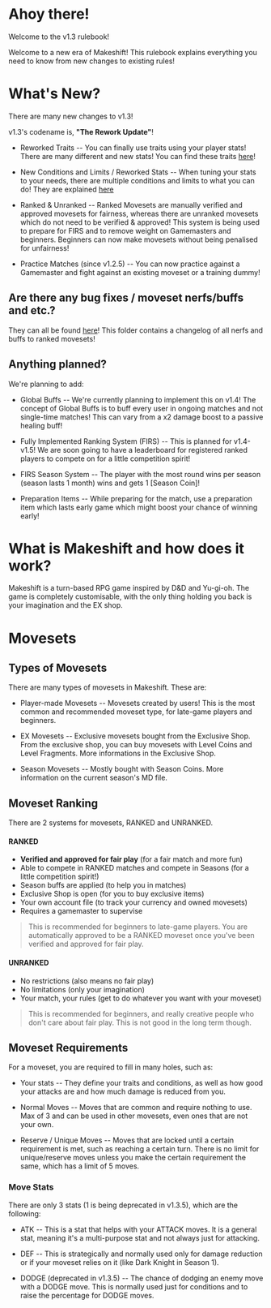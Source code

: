 # Ahoy there!
Welcome to the v1.3 rulebook!

Welcome to a new era of Makeshift! This rulebook explains everything you need to know from new changes to existing rules!

# What's New?
There are many new changes to v1.3!

v1.3's codename is, **"The Rework Update"**!

* Reworked Traits -- You can finally use traits using your player stats! There are many different and new stats! You can find these traits [here](https://github.com/MakeshiftProject/Makeshift/tree/main/makeshift/global_data/traits.txt)!

* New Conditions and Limits / Reworked Stats -- When tuning your stats to your needs, there are multiple conditions and limits to what you can do! They are explained [here](https://github.com/MakeshiftProject/Makeshift/tree/main/makeshift/global_data/conditions.txt)

* Ranked & Unranked -- Ranked Movesets are manually verified and approved movesets for fairness, whereas there are unranked movesets which do not need to be verified & approved! This system is being used to prepare for FIRS and to remove weight on Gamemasters and beginners. Beginners can now make movesets without being penalised for unfairness!

* Practice Matches (since v1.2.5) -- You can now practice against a Gamemaster and fight against an existing moveset or a training dummy!

## Are there any bug fixes / moveset nerfs/buffs and etc.?

They can all be found [here](https://github.com/MakeshiftProject/Makeshift/tree/main/makeshift/moveset_log/)! This folder contains a changelog of all nerfs and buffs to ranked movesets!

## Anything planned?

We're planning to add:

* Global Buffs -- We're currently planning to implement this on v1.4! The concept of Global Buffs is to buff every user in ongoing matches and not single-time matches! This can vary from a x2 damage boost to a passive healing buff!

* Fully Implemented Ranking System (FIRS) -- This is planned for v1.4-v1.5! We are soon going to have a leaderboard for registered ranked players to compete on for a little competition spirit!

* FIRS Season System -- The player with the most round wins per season (season lasts 1 month) wins and gets 1 [Season Coin]!

* Preparation Items -- While preparing for the match, use a preparation item which lasts early game which might boost your chance of winning early!

# What is Makeshift and how does it work?
Makeshift is a turn-based RPG game inspired by D&D and Yu-gi-oh. The game is completely customisable, with the only thing holding you back is your imagination and the EX shop.

# Movesets

## Types of Movesets
There are many types of movesets in Makeshift. These are:

* Player-made Movesets -- Movesets created by users! This is the most common and recommended moveset type, for late-game players and beginners.

* EX Movesets -- Exclusive movesets bought from the Exclusive Shop. From the exclusive shop, you can buy movesets with Level Coins and Level Fragments. More informations in the Exclusive Shop.

* Season Movesets -- Mostly bought with Season Coins. More information on the current season's MD file.

## Moveset Ranking
There are 2 systems for movesets, RANKED and UNRANKED.

#### **RANKED**
- **Verified and approved for fair play** (for a fair match and more fun)
- Able to compete in RANKED matches and compete in Seasons (for a little competition spirit!)
- Season buffs are applied (to help you in matches)
- Exclusive Shop is open (for you to buy exclusive items)
- Your own account file (to track your currency and owned movesets)
- Requires a gamemaster to supervise
> This is recommended for beginners to late-game players. You are automatically approved to be a RANKED moveset once you've been verified and approved for fair play.

#### **UNRANKED**
- No restrictions (also means no fair play)
- No limitations (only your imagination)
- Your match, your rules (get to do whatever you want with your moveset)
> This is recommended for beginners, and really creative people who don't care about fair play. This is not good in the long term though.

## Moveset Requirements
For a moveset, you are required to fill in many holes, such as:

* Your stats -- They define your traits and conditions, as well as how good your attacks are and how much damage is reduced from you.

* Normal Moves -- Moves that are common and require nothing to use. Max of 3 and can be used in other movesets, even ones that are not your own.

* Reserve / Unique Moves -- Moves that are locked until a certain requirement is met, such as reaching a certain turn. There is no limit for unique/reserve moves unless you make the certain requirement the same, which has a limit of 5 moves.

### Move Stats
There are only 3 stats (1 is being deprecated in v1.3.5), which are the following:

* ATK -- This is a stat that helps with your ATTACK moves. It is a general stat, meaning it's a multi-purpose stat and not always just for attacking.

* DEF -- This is strategically and normally used only for damage reduction or if your moveset relies on it (like Dark Knight in Season 1).

* DODGE (deprecated in v1.3.5) -- The chance of dodging an enemy move with a DODGE move. This is normally used just for conditions and to raise the percentage for DODGE moves.